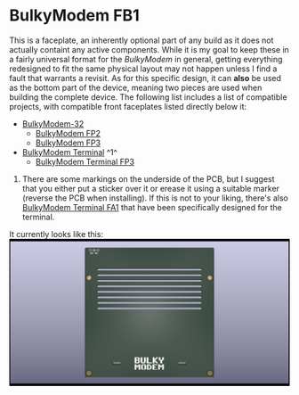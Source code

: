 # BulkyModem FB1
This is a faceplate, an inherently optional part of any build as it does not actually containt any active components. While it is my goal to keep these in a fairly universal format for the *BulkyModem* in general, getting everything redesigned to fit the same physical layout may not happen unless I find a fault that warrants a revisit. As for this specific design, it can **also** be used as the bottom part of the device, meaning two pieces are used when building the complete device. The following list includes a list of compatible projects, with compatible front faceplates listed directly below it:
- [BulkyModem-32](https://github.com/tebl/BulkyModem/tree/main/BulkyModem-32%20Module)
  - [BulkyModem FP2](https://github.com/tebl/BulkyModem/tree/main/faceplates/BulkyModem%20FP2)
  - [BulkyModem FP3](https://github.com/tebl/BulkyModem/tree/main/faceplates/BulkyModem%20FP3)
- [BulkyModem Terminal](https://github.com/tebl/BulkyModem/tree/main/BulkyModem%20Terminal) ^1^
  - [BulkyModem Terminal FP3](https://github.com/tebl/BulkyModem/tree/main/faceplates/BulkyModem%20Terminal%20FP3)

1) There are some markings on the underside of the PCB, but I suggest that you either put a sticker over it or erease it using a suitable marker (reverse the PCB when installing). If this is not to your liking, there's also [BulkyModem Terminal FA1](https://github.com/tebl/BulkyModem/tree/main/faceplates/BulkyModem%20Terminal%20FA1) that have been specifically designed for the terminal.

It currently looks like this:
![BulkyModem Adapter](https://raw.githubusercontent.com/tebl/BulkyModem/main/gallery/BulkyModem%20FB1.png)
